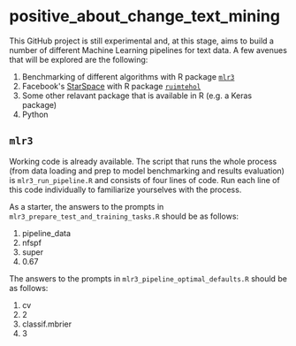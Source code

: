 # positive_about_change_text_mining

This GitHub project is still experimental and, at this stage, aims to build a number of different Machine Learning pipelines for text data. A few avenues that will be explored are the following:
1. Benchmarking of different algorithms with R package [`mlr3`](https://github.com/mlr-org])
2. Facebook's [StarSpace](https://github.com/facebookresearch/StarSpace) with R package [`ruimtehol`](https://github.com/bnosac/ruimtehol)
3. Some other relavant package that is available in R (e.g. a Keras package)
4. Python

## `mlr3`
Working code is already available. The script that runs the whole process (from data loading and prep to model benchmarking and results evaluation) is `mlr3_run_pipeline.R` and consists of four lines of code. Run each line of this code individually to familiarize yourselves with the process. 

As a starter, the answers to the prompts in `mlr3_prepare_test_and_training_tasks.R` should be as follows:
1. pipeline_data
2. nfspf
3. super
4. 0.67

The answers to the prompts in `mlr3_pipeline_optimal_defaults.R` should be as follows:
1. cv
2. 2
3. classif.mbrier
4. 3
